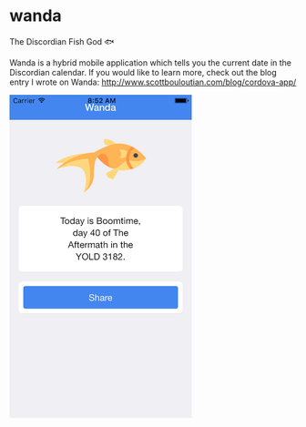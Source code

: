 # wanda
The Discordian Fish God 🐟

Wanda is a hybrid mobile application which tells you the current date in the Discordian calendar.
If you would like to learn more, check out the blog entry I wrote on Wanda:
http://www.scottbouloutian.com/blog/cordova-app/

![screenshot](/screenshots/wanda.png)
